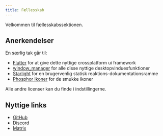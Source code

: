 ```yaml
---
title: Fællesskab
---
```


Velkommen til fællesskabssektionen.

## Anerkendelser

En særlig tak går til:

- [Flutter](https://github.com/flutter/flutter) for at give dette nyttige crossplatform ui framework
- [window_manager](https://github.com/leanflutter/window_manager) for alle disse nyttige desktopvinduesfunktioner
- [Starlight](https://github.com/withastro/starlight) for en brugervenlig statisk reaktions-dokumentationsramme
- [Phosphor Ikoner](https://phosphoricons.com/) for de smukke ikoner

Alle andre licenser kan du finde i indstillingerne.

## Nyttige links

- [GitHub](https://github.com/LinwoodDev/Butterfly)
- [Discord](https://go.linwood.dev/discord)
- [Matrix](https://go.linwood.dev/matrix)

